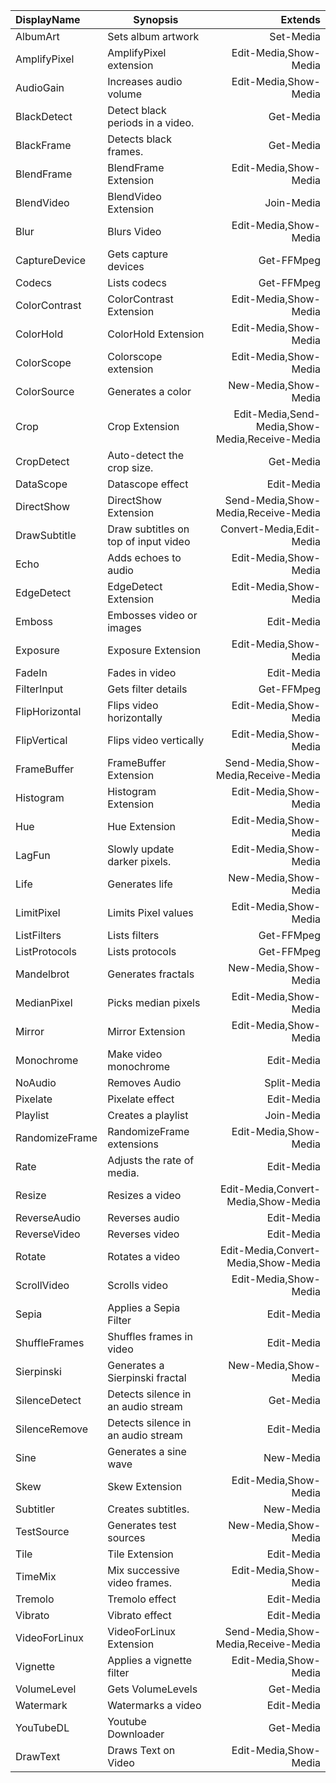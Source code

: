 |DisplayName|Synopsis|Extends|
|:-|-|-:|
|AlbumArt|Sets album artwork|Set-Media|
|AmplifyPixel|AmplifyPixel extension|Edit-Media,Show-Media|
|AudioGain|Increases audio volume|Edit-Media,Show-Media|
|BlackDetect|Detect black periods in a video.|Get-Media|
|BlackFrame|Detects black frames.|Get-Media|
|BlendFrame|BlendFrame Extension|Edit-Media,Show-Media|
|BlendVideo|BlendVideo Extension|Join-Media|
|Blur|Blurs Video|Edit-Media,Show-Media|
|CaptureDevice|Gets capture devices|Get-FFMpeg|
|Codecs|Lists codecs|Get-FFMpeg|
|ColorContrast|ColorContrast Extension|Edit-Media,Show-Media|
|ColorHold|ColorHold Extension|Edit-Media,Show-Media|
|ColorScope|Colorscope extension|Edit-Media,Show-Media|
|ColorSource|Generates a color |New-Media,Show-Media|
|Crop|Crop Extension|Edit-Media,Send-Media,Show-Media,Receive-Media|
|CropDetect|Auto-detect the crop size.|Get-Media|
|DataScope|Datascope effect|Edit-Media|
|DirectShow|DirectShow Extension|Send-Media,Show-Media,Receive-Media|
|DrawSubtitle|Draw subtitles on top of input video|Convert-Media,Edit-Media|
|Echo|Adds echoes to audio|Edit-Media,Show-Media|
|EdgeDetect|EdgeDetect Extension|Edit-Media,Show-Media|
|Emboss|Embosses video or images|Edit-Media|
|Exposure|Exposure Extension|Edit-Media,Show-Media|
|FadeIn|Fades in video|Edit-Media|
|FilterInput|Gets filter details|Get-FFMpeg|
|FlipHorizontal|Flips video horizontally|Edit-Media,Show-Media|
|FlipVertical|Flips video vertically|Edit-Media,Show-Media|
|FrameBuffer|FrameBuffer Extension|Send-Media,Show-Media,Receive-Media|
|Histogram|Histogram Extension|Edit-Media,Show-Media|
|Hue|Hue Extension|Edit-Media,Show-Media|
|LagFun|Slowly update darker pixels.|Edit-Media,Show-Media|
|Life|Generates life|New-Media,Show-Media|
|LimitPixel|Limits Pixel values|Edit-Media,Show-Media|
|ListFilters|Lists filters|Get-FFMpeg|
|ListProtocols|Lists protocols|Get-FFMpeg|
|Mandelbrot|Generates fractals|New-Media,Show-Media|
|MedianPixel|Picks median pixels|Edit-Media,Show-Media|
|Mirror|Mirror Extension|Edit-Media,Show-Media|
|Monochrome|Make video monochrome |Edit-Media|
|NoAudio|Removes Audio|Split-Media|
|Pixelate|Pixelate effect|Edit-Media|
|Playlist|Creates a playlist|Join-Media|
|RandomizeFrame|RandomizeFrame extensions|Edit-Media,Show-Media|
|Rate|Adjusts the rate of media.|Edit-Media|
|Resize|Resizes a video|Edit-Media,Convert-Media,Show-Media|
|ReverseAudio|Reverses audio|Edit-Media|
|ReverseVideo|Reverses video|Edit-Media|
|Rotate|Rotates a video|Edit-Media,Convert-Media,Show-Media|
|ScrollVideo|Scrolls video|Edit-Media,Show-Media|
|Sepia|Applies a Sepia Filter|Edit-Media|
|ShuffleFrames|Shuffles frames in video|Edit-Media|
|Sierpinski|Generates a Sierpinski fractal |New-Media,Show-Media|
|SilenceDetect|Detects silence in an audio stream|Get-Media|
|SilenceRemove|Detects silence in an audio stream|Edit-Media|
|Sine|Generates a sine wave|New-Media|
|Skew|Skew Extension|Edit-Media,Show-Media|
|Subtitler|Creates subtitles.|New-Media|
|TestSource|Generates test sources|New-Media,Show-Media|
|Tile|Tile Extension|Edit-Media|
|TimeMix|Mix successive video frames.|Edit-Media,Show-Media|
|Tremolo|Tremolo effect|Edit-Media|
|Vibrato|Vibrato effect|Edit-Media|
|VideoForLinux|VideoForLinux Extension|Send-Media,Show-Media,Receive-Media|
|Vignette|Applies a vignette filter|Edit-Media,Show-Media|
|VolumeLevel|Gets VolumeLevels|Get-Media|
|Watermark|Watermarks a video|Edit-Media|
|YouTubeDL|Youtube Downloader|Get-Media|
|DrawText|Draws Text on Video|Edit-Media,Show-Media|

